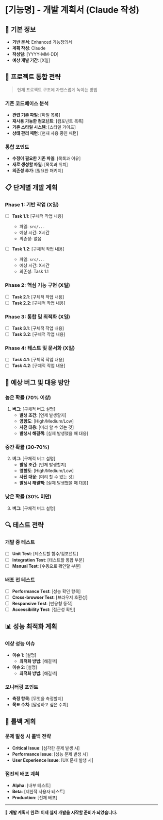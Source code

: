 # [기능명] - 개발 계획서 (Claude 작성)

## 📝 기본 정보
- **기반 문서**: Enhanced 기능정의서
- **계획 작성**: Claude
- **작성일**: [YYYY-MM-DD]
- **예상 개발 기간**: [X일]

## 🎯 프로젝트 통합 전략
> 현재 프로젝트 구조에 자연스럽게 녹이는 방법

### 기존 코드베이스 분석
- **관련 기존 파일**: [파일 목록]
- **재사용 가능한 컴포넌트**: [컴포넌트 목록]
- **기존 스타일 시스템**: [스타일 가이드]
- **상태 관리 패턴**: [현재 사용 중인 패턴]

### 통합 포인트
- **수정이 필요한 기존 파일**: [목록과 이유]
- **새로 생성할 파일**: [목록과 위치]
- **의존성 추가**: [필요한 패키지]

## 📋 단계별 개발 계획

### Phase 1: 기반 작업 (X일)
- [ ] **Task 1.1**: [구체적 작업 내용]
  - 파일: `src/...`
  - 예상 시간: X시간
  - 의존성: 없음
  
- [ ] **Task 1.2**: [구체적 작업 내용]
  - 파일: `src/...`
  - 예상 시간: X시간
  - 의존성: Task 1.1

### Phase 2: 핵심 기능 구현 (X일)
- [ ] **Task 2.1**: [구체적 작업 내용]
- [ ] **Task 2.2**: [구체적 작업 내용]

### Phase 3: 통합 및 최적화 (X일)
- [ ] **Task 3.1**: [구체적 작업 내용]
- [ ] **Task 3.2**: [구체적 작업 내용]

### Phase 4: 테스트 및 문서화 (X일)
- [ ] **Task 4.1**: [구체적 작업 내용]
- [ ] **Task 4.2**: [구체적 작업 내용]

## 🚨 예상 버그 및 대응 방안

### 높은 확률 (70% 이상)
1. **버그**: [구체적 버그 설명]
   - **발생 조건**: [언제 발생할지]
   - **영향도**: [High/Medium/Low]
   - **사전 대응**: [미리 할 수 있는 것]
   - **발생시 해결책**: [실제 발생했을 때 대응]

### 중간 확률 (30-70%)
2. **버그**: [구체적 버그 설명]
   - **발생 조건**: [언제 발생할지]
   - **영향도**: [High/Medium/Low]
   - **사전 대응**: [미리 할 수 있는 것]
   - **발생시 해결책**: [실제 발생했을 때 대응]

### 낮은 확률 (30% 미만)
3. **버그**: [구체적 버그 설명]

## 🔍 테스트 전략

### 개발 중 테스트
- [ ] **Unit Test**: [테스트할 함수/컴포넌트]
- [ ] **Integration Test**: [테스트할 통합 부분]
- [ ] **Manual Test**: [수동으로 확인할 부분]

### 배포 전 테스트
- [ ] **Performance Test**: [성능 확인 항목]
- [ ] **Cross-browser Test**: [브라우저 호환성]
- [ ] **Responsive Test**: [반응형 동작]
- [ ] **Accessibility Test**: [접근성 확인]

## 📊 성능 최적화 계획

### 예상 성능 이슈
- **이슈 1**: [설명]
  - **최적화 방법**: [해결책]
- **이슈 2**: [설명]
  - **최적화 방법**: [해결책]

### 모니터링 포인트
- **측정 항목**: [무엇을 측정할지]
- **목표 수치**: [달성하고 싶은 수치]

## 🔄 롤백 계획

### 문제 발생 시 롤백 전략
- **Critical Issue**: [심각한 문제 발생 시]
- **Performance Issue**: [성능 문제 발생 시]
- **User Experience Issue**: [UX 문제 발생 시]

### 점진적 배포 계획
- **Alpha**: [내부 테스트]
- **Beta**: [제한적 사용자 테스트]
- **Production**: [전체 배포]

---
**📌 개발 계획서 완료! 이제 실제 개발을 시작할 준비가 되었습니다.**
